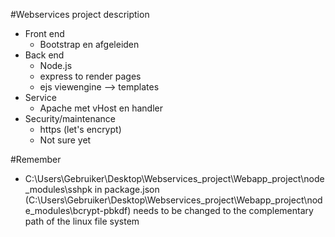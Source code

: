 #Webservices project description

* Front end
  * Bootstrap en afgeleiden
* Back end
  * Node.js
  * express to render pages
  * ejs viewengine --> templates
* Service
  * Apache met vHost en handler
* Security/maintenance
  * https (let's encrypt)
  * Not sure yet

#Remember
* C:\Users\Gebruiker\Desktop\Webservices_project\Webapp_project\node_modules\sshpk in package.json (C:\Users\Gebruiker\Desktop\Webservices_project\Webapp_project\node_modules\bcrypt-pbkdf) needs to be changed to the complementary path of the linux file system